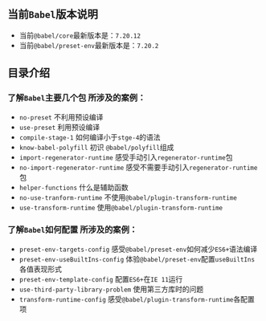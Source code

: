## 当前`Babel`版本说明
- 当前`@babel/core`最新版本是：`7.20.12`
- 当前`@babel/preset-env`最新版本是：`7.20.2`

## 目录介绍
### **了解`Babel`主要几个包** 所涉及的案例：
- `no-preset` 不利用预设编译
- `use-preset` 利用预设编译
- `compile-stage-1` 如何编译小于`stge-4`的语法
- `know-babel-polyfill` 初识 `@babel/polyfill`组成
- `import-regenerator-runtime` 感受手动引入`regenerator-runtime`包
- `no-import-regenerator-runtime` 感受不需要手动引入`regenerator-runtime`包
- `helper-functions` 什么是辅助函数
- `no-use-tranform-runtime` 不使用`@babel/plugin-transform-runtime`
- `use-transform-runtime` 使用`@babel/plugin-transform-runtime`

### **了解`Babel`如何配置** 所涉及的案例：
- `preset-env-targets-config` 感受`@babel/preset-env`如何减少`ES6+`语法编译
- `preset-env-useBuiltIns-config` 体验`@babel/preset-env`配置`useBuiltIns`各值表现形式
- `preset-env-template-config` 配置`ES6+`在`IE 11`运行
- `use-third-party-library-problem` 使用第三方库时的问题
- `transform-runtime-config` 感受`@babel/plugin-transform-runtime`各配置项